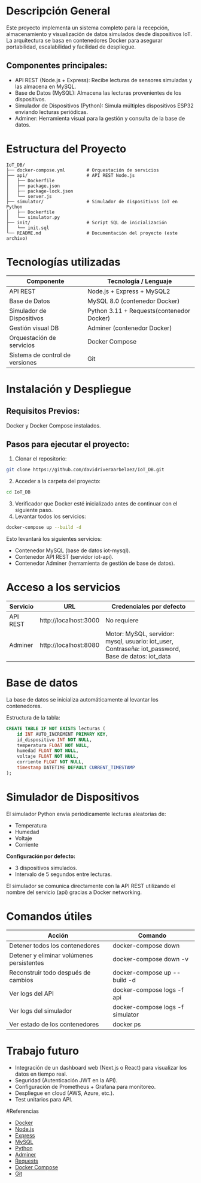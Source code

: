 # Descripción General
Este proyecto implementa un sistema completo para la recepción, almacenamiento y visualización de datos simulados desde dispositivos IoT. La arquitectura se basa en contenedores Docker para asegurar portabilidad, escalabilidad y facilidad de despliegue.

## Componentes principales:

- API REST (Node.js + Express): Recibe lecturas de sensores simuladas y las almacena en MySQL.
- Base de Datos (MySQL): Almacena las lecturas provenientes de los dispositivos.
- Simulador de Dispositivos (Python): Simula múltiples dispositivos ESP32 enviando lecturas periódicas.
- Adminer: Herramienta visual para la gestión y consulta de la base de datos.

# Estructura del Proyecto
```
IoT_DB/
├── docker-compose.yml        # Orquestación de servicios
├── api/                      # API REST Node.js
│   ├── Dockerfile
│   ├── package.json
│   ├── package-lock.json
│   └── server.js
├── simulator/                # Simulador de dispositivos IoT en Python
│   ├── Dockerfile
│   └── simulator.py
├── init/                     # Script SQL de inicialización
│   └── init.sql
└── README.md                 # Documentación del proyecto (este archivo)
```

# Tecnologías utilizadas

| Componente | Tecnología / Lenguaje |
|------------|----------------------------------|
| API REST   | Node.js + Express + MySQL2 |
| Base de Datos | MySQL 8.0 (contenedor Docker) |
| Simulador de Dispositivos | Python 3.11 + Requests(contenedor Docker) |
| Gestión visual DB | Adminer (contenedor Docker) |
| Orquestación de servicios | Docker Compose |
| Sistema de control de versiones | Git |


# Instalación y Despliegue

## Requisitos Previos:
Docker y Docker Compose instalados.

## Pasos para ejecutar el proyecto:

1. Clonar el repositorio:

```bash
git clone https://github.com/davidriveraarbelaez/IoT_DB.git
```
2. Acceder a la carpeta del proyecto:

```bash
cd IoT_DB
```

3. Verificador que Docker esté inicializado antes de continuar con el siguiente paso.
4. Levantar todos los servicios:

```bash 
docker-compose up --build -d
```

Esto levantará los siguientes servicios:
- Contenedor MySQL (base de datos iot-mysql).
- Contenedor API REST (servidor iot-api).
- Contenedor Adminer (herramienta de gestión de base de datos).

# Acceso a los servicios

|Servicio|URL|Credenciales por defecto|
|--------|---|-------------------------|
|API REST|http://localhost:3000|No requiere|
|Adminer|http://localhost:8080|Motor: MySQL, servidor: mysql, usuario: iot_user, Contraseña: iot_password, Base de datos: iot_data|

# Base de datos

La base de datos se inicializa automáticamente al levantar los contenedores.

Estructura de la tabla:
```sql
CREATE TABLE IF NOT EXISTS lecturas (
    id INT AUTO_INCREMENT PRIMARY KEY,
    id_dispositivo INT NOT NULL,
    temperatura FLOAT NOT NULL,
    humedad FLOAT NOT NULL,
    voltaje FLOAT NOT NULL,
    corriente FLOAT NOT NULL,
    timestamp DATETIME DEFAULT CURRENT_TIMESTAMP
);
```

# Simulador de Dispositivos
El simulador Python envía periódicamente lecturas aleatorias de:
- Temperatura
- Humedad
- Voltaje
- Corriente

**Configuración por defecto:**

- 3 dispositivos simulados.
- Intervalo de 5 segundos entre lecturas.

El simulador se comunica directamente con la API REST utilizando el nombre del servicio (api) gracias a Docker networking.

# Comandos útiles

| Acción	| Comando |
|-----------|---------|
| Detener todos los contenedores |	docker-compose down |
| Detener y eliminar volúmenes persistentes	| docker-compose down -v |
| Reconstruir todo después de cambios	| docker-compose up --build -d |
| Ver logs del API	| docker-compose logs -f api |
| Ver logs del simulador	| docker-compose logs -f simulator |
| Ver estado de los contenedores	| docker ps |

# Trabajo futuro
- Integración de un dashboard web (Next.js o React) para visualizar los datos en tiempo real.
- Seguridad (Autenticación JWT en la API).
- Configuración de Prometheus + Grafana para monitoreo.
- Despliegue en cloud (AWS, Azure, etc.).
- Test unitarios para API.

#Referencias
- [Docker](https://www.docker.com/)
- [Node.js](https://nodejs.org/)
- [Express](https://expressjs.com/)
- [MySQL](https://www.mysql.com/)
- [Python](https://www.python.org/)
- [Adminer](https://www.adminer.org/)
- [Requests](https://docs.python-requests.org/en/master/)
- [Docker Compose](https://docs.docker.com/compose/)
- [Git](https://git-scm.com/)
